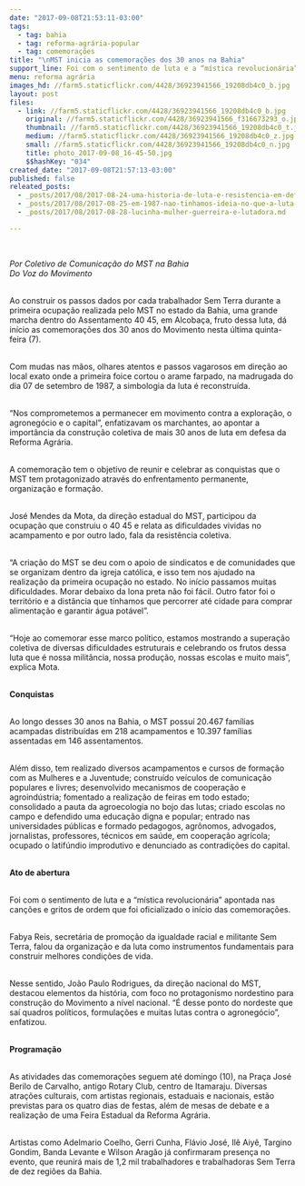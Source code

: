 ```yaml
---
date: "2017-09-08T21:53:11-03:00"
tags:
  - tag: bahia
  - tag: reforma-agrária-popular
  - tag: comemorações
title: "\nMST inicia as comemorações dos 30 anos na Bahia"
support_line: Foi com o sentimento de luta e a “mística revolucionária” apontada nas canções e gritos de ordem que foi oficializado o início das comemorações.
menu: reforma agrária
images_hd: //farm5.staticflickr.com/4428/36923941566_19208db4c0_b.jpg
layout: post
files:
  - link: //farm5.staticflickr.com/4428/36923941566_19208db4c0_b.jpg
    original: //farm5.staticflickr.com/4428/36923941566_f316673293_o.jpg
    thumbnail: //farm5.staticflickr.com/4428/36923941566_19208db4c0_t.jpg
    medium: //farm5.staticflickr.com/4428/36923941566_19208db4c0_z.jpg
    small: //farm5.staticflickr.com/4428/36923941566_19208db4c0_n.jpg
    title: photo_2017-09-08_16-45-50.jpg
    $$hashKey: "034"
created_date: "2017-09-08T21:57:13-03:00"
published: false
releated_posts:
  - _posts/2017/08/2017-08-24-uma-historia-de-luta-e-resistencia-em-defesa-da-terra.md
  - _posts/2017/08/2017-08-25-em-1987-nao-tinhamos-ideia-no-que-a-luta-no-40-45-se-tornaria.md
  - _posts/2017/08/2017-08-28-lucinha-mulher-guerreira-e-lutadora.md

---
```

<p>&nbsp;</p>

<p><em>Por Coletivo de Comunica&ccedil;&atilde;o do MST na Bahia<br />
Do Voz do Movimento</em></p>

<p><br />
Ao construir os passos dados por cada trabalhador Sem Terra durante a primeira ocupa&ccedil;&atilde;o realizada pelo MST no estado da Bahia, uma grande marcha dentro do Assentamento 40 45, em Alcoba&ccedil;a, fruto dessa luta, d&aacute; in&iacute;cio as comemora&ccedil;&otilde;es dos 30 anos do Movimento nesta &uacute;ltima quinta-feira (7).</p>

<p><br />
Com mudas nas m&atilde;os, olhares atentos e passos vagarosos em dire&ccedil;&atilde;o ao local exato onde a primeira foice cortou o arame farpado, na madrugada do dia 07 de setembro de 1987, a simbologia da luta &eacute; reconstru&iacute;da.</p>

<p><br />
&ldquo;Nos comprometemos a permanecer em movimento contra a explora&ccedil;&atilde;o, o agroneg&oacute;cio e o capital&rdquo;, enfatizavam os marchantes, ao apontar a import&acirc;ncia da constru&ccedil;&atilde;o coletiva de mais 30 anos de luta em defesa da Reforma Agr&aacute;ria.</p>

<p><br />
A comemora&ccedil;&atilde;o tem o objetivo de reunir e celebrar as conquistas que o MST tem protagonizado atrav&eacute;s do enfrentamento permanente, organiza&ccedil;&atilde;o e forma&ccedil;&atilde;o.</p>

<p><br />
Jos&eacute; Mendes da Mota, da dire&ccedil;&atilde;o estadual do MST, participou da ocupa&ccedil;&atilde;o que construiu o 40 45 e relata as dificuldades vividas no acampamento e por outro lado, fala da resist&ecirc;ncia coletiva.</p>

<p><br />
&ldquo;A cria&ccedil;&atilde;o do MST se deu com o apoio de sindicatos e de comunidades que se organizam dentro da igreja cat&oacute;lica, e isso tem nos ajudado na realiza&ccedil;&atilde;o da primeira ocupa&ccedil;&atilde;o no estado. No in&iacute;cio passamos muitas dificuldades. Morar debaixo da lona preta n&atilde;o foi f&aacute;cil. Outro fator foi o territ&oacute;rio e a dist&acirc;ncia que t&iacute;nhamos que percorrer at&eacute; cidade para comprar alimenta&ccedil;&atilde;o e garantir &aacute;gua pot&aacute;vel&rdquo;.</p>

<p><br />
&ldquo;Hoje ao comemorar esse marco pol&iacute;tico, estamos mostrando a supera&ccedil;&atilde;o coletiva de diversas dificuldades estruturais e celebrando os frutos dessa luta que &eacute; nossa milit&acirc;ncia, nossa produ&ccedil;&atilde;o, nossas escolas e muito mais&rdquo;, explica Mota.</p>

<p><br />
<strong>Conquistas</strong></p>

<p><br />
Ao longo desses 30 anos na Bahia, o MST possu&iacute; 20.467 fam&iacute;lias acampadas distribu&iacute;das em 218 acampamentos e 10.397 fam&iacute;lias assentadas em 146 assentamentos.</p>

<p><br />
Al&eacute;m disso, tem realizado diversos acampamentos e cursos de forma&ccedil;&atilde;o com as Mulheres e a Juventude; constru&iacute;do ve&iacute;culos de comunica&ccedil;&atilde;o populares e livres; desenvolvido mecanismos de coopera&ccedil;&atilde;o e agroind&uacute;stria; fomentado a realiza&ccedil;&atilde;o de feiras em todo estado; consolidado a pauta da agroecologia no bojo das lutas; criado escolas no campo e defendido uma educa&ccedil;&atilde;o digna e popular; entrado nas universidades p&uacute;blicas e formado pedagogos, agr&ocirc;nomos, advogados, jornalistas, professores, t&eacute;cnicos em sa&uacute;de, em coopera&ccedil;&atilde;o agr&iacute;cola; ocupado o latif&uacute;ndio improdutivo e denunciado as contradi&ccedil;&otilde;es do capital.</p>

<p><br />
<strong>Ato de abertura</strong></p>

<p><br />
Foi com o sentimento de luta e a &ldquo;m&iacute;stica revolucion&aacute;ria&rdquo; apontada nas can&ccedil;&otilde;es e gritos de ordem que foi oficializado o in&iacute;cio das comemora&ccedil;&otilde;es.</p>

<p><br />
Fabya Reis, secret&aacute;ria de promo&ccedil;&atilde;o da igualdade racial e militante Sem Terra, falou da organiza&ccedil;&atilde;o e da luta como instrumentos fundamentais para construir melhores condi&ccedil;&otilde;es de vida.</p>

<p><br />
Nesse sentido, Jo&atilde;o Paulo Rodrigues, da dire&ccedil;&atilde;o nacional do MST, destacou elementos da hist&oacute;ria, com foco no protagonismo nordestino para constru&ccedil;&atilde;o do Movimento a n&iacute;vel nacional. &ldquo;&Eacute; desse ponto do nordeste que sa&iacute; quadros pol&iacute;ticos, formula&ccedil;&otilde;es e muitas lutas contra o agroneg&oacute;cio&rdquo;, enfatizou.</p>

<p><br />
<strong>Programa&ccedil;&atilde;o</strong></p>

<p><br />
As atividades das comemora&ccedil;&otilde;es seguem at&eacute; domingo (10), na Pra&ccedil;a Jos&eacute; Berilo de Carvalho, antigo Rotary Club, centro de Itamaraju. Diversas atra&ccedil;&otilde;es culturais, com artistas regionais, estaduais e nacionais, est&atilde;o previstas para os quatro dias de festas, al&eacute;m de mesas de debate e a realiza&ccedil;&atilde;o de uma Feira Estadual da Reforma Agr&aacute;ria.</p>

<p><br />
Artistas como Adelmario Coelho, Gerri Cunha, Fl&aacute;vio Jos&eacute;, Il&ecirc; Aiy&ecirc;, Targino Gondim, Banda Levante e Wilson Arag&atilde;o j&aacute; confirmaram presen&ccedil;a no evento, que reunir&aacute; mais de 1,2 mil trabalhadores e trabalhadoras Sem Terra de dez regi&otilde;es da Bahia.</p>
